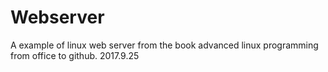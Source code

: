 # Webserver
A example of linux web server from the book advanced linux programming
from office to github. 2017.9.25
